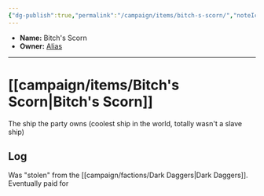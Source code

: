 ```yaml
---
{"dg-publish":true,"permalink":"/campaign/items/bitch-s-scorn/","noteIcon":"","created":"2025-10-26T18:52:57.296-07:00","updated":"2025-10-28T08:02:39.816-07:00"}
---
```



<p><span><ul>
<li dir="auto"><strong>Name:</strong> Bitch's Scorn</li>
<li dir="auto"><strong>Owner:</strong> <a data-tooltip-position="top" aria-label="campaign/players/Alias.md" data-href="campaign/players/Alias.md" href="campaign/players/Alias.md" class="internal-link" target="_blank" rel="noopener nofollow">Alias</a></li>
</ul></span></p>

---

# [[campaign/items/Bitch's Scorn\|Bitch's Scorn]]
The ship the party owns (coolest ship in the world, totally wasn't a slave ship)

## Log
Was "stolen" from the [[campaign/factions/Dark Daggers\|Dark Daggers]]. Eventually paid for